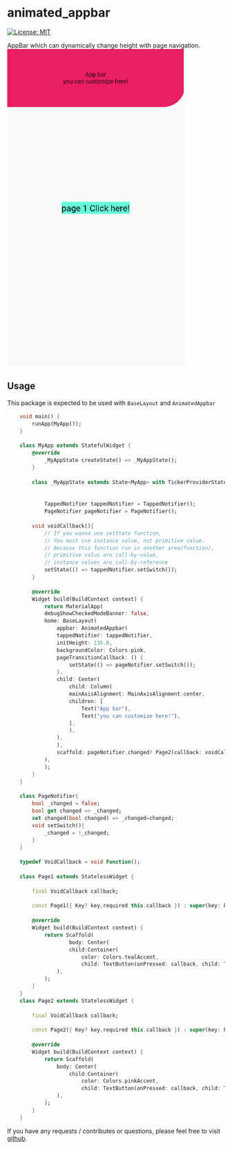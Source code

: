 # animated_appbar

<a href="https://opensource.org/licenses/MIT"><img src="https://img.shields.io/badge/license-MIT-purple.svg" alt="License: MIT"></a>

AppBar which can dynamically change height with page navigation.
![preview](https://raw.githubusercontent.com/namkyu1999/blog/main/flutter_package_animated_appbar/preview.gif)

## Usage

This package is expected to be used with `BaseLayout` and `AnimatedAppbar`

```dart
    void main() {
        runApp(MyApp());
    }

    class MyApp extends StatefulWidget {
        @override
            _MyAppState createState() => _MyAppState();
        }

        class _MyAppState extends State<MyApp> with TickerProviderStateMixin{
        
            
            TappedNotifier tappedNotifier = TappedNotifier();
            PageNotifier pageNotifier = PageNotifier();

        void voidCallback(){
            // If you wanna use setState function,
            // You must use instance value, not primitive value.
            // Because this function run in another area(function),
            // primitive valus are call-by-value,
            // instance values are call-by-reference
            setState(() => tappedNotifier.setSwitch());
        }
        
        @override
        Widget build(BuildContext context) {
            return MaterialApp(
            debugShowCheckedModeBanner: false,
            home: BaseLayout(
                appbar: AnimatedAppbar(
                tappedNotifier: tappedNotifier,
                initHeight: 135.0,
                backgroundColor: Colors.pink,
                pageTransitionCallback: () { 
                    setState(() => pageNotifier.setSwitch());
                },
                child: Center(
                    child: Column(
                    mainAxisAlignment: MainAxisAlignment.center,
                    children: [
                        Text("App bar"),
                        Text("you can customize here!"),
                    ],
                    ),
                ),
                ),
                scaffold: pageNotifier.changed? Page2(callback: voidCallback):Page1(callback: voidCallback),
            ),
            );
        }
    }

    class PageNotifier{
        bool _changed = false;
        bool get changed => _changed;
        set changed(bool changed) => _changed=changed;
        void setSwitch(){
            _changed = !_changed;
        }
    }

    typedef VoidCallback = void Function();

    class Page1 extends StatelessWidget {

        final VoidCallback callback;
        
        const Page1({ Key? key,required this.callback }) : super(key: key);

        @override
        Widget build(BuildContext context) {
            return Scaffold(
                    body: Center(
                    child:Container(
                        color: Colors.tealAccent,
                        child: TextButton(onPressed: callback, child: Text("page 1 Click here!",style: TextStyle(fontSize: 20,color: Colors.black)))),
                ),
            );
        }
    }
    class Page2 extends StatelessWidget {

        final VoidCallback callback;
        
        const Page2({ Key? key,required this.callback }) : super(key: key);

        @override
        Widget build(BuildContext context) {
            return Scaffold(
                body: Center(
                    child:Container(
                        color: Colors.pinkAccent,
                        child: TextButton(onPressed: callback, child: Text("page 2 Click here!",style: TextStyle(fontSize: 20,color: Colors.black)))),
                ),
            );
        }
    }

```


If you have any requests / contributes or questions, please feel free to visit [github](https://github.com/namkyu1999/animated_appbar/issues).


